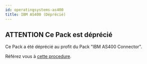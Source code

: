 ```yaml
---
id: operatingsystems-as400
title: IBM AS400 (Déprécié)
---
```


## **ATTENTION** Ce Pack est déprécié

Ce Pack a été déprécié au profit du Pack "IBM AS400 Connector".

Référez vous à [cette procedure](operatingsystems-as400-connector).